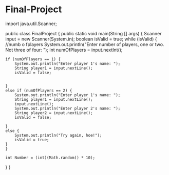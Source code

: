 # Final-Project
import java.util.Scanner;

public class FinalProject {
  public static void main(String [] args) {
    Scanner input = new Scanner(System.in); 
    boolean isValid = true;
    while (isValid) {
    //numb o fplayers
    System.out.println("Enter number of players, one or two. Not three of four: ");
    int numOfPlayers = input.nextInt();
    
    if (numOfPlayers == 1) {
        System.out.println("Enter player 1's name: ");
        String player1 = input.nextLine();
		isValid = false; 
        
        
    }
    else if (numOfPlayers == 2) {
        System.out.println("Enter player 1's name: ");
        String player1 = input.nextLine();
        input.nextLine();
        System.out.println("Enter player 2's name: ");
        String player2 = input.nextLine();
		isValid = false; 
        
    }
    else {
        System.out.println("Try again, hoe!");
		isValid = true; 
    }
    }
    
    int Number = (int)(Math.random() * 10); 
  }
}
